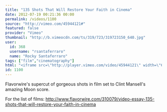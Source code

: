 ```yaml
---
title: "135 Shots That Will Restore Your Faith in Cinema"
date: 2012-07-19 00:21:36 00:00
permalink: /videos/1100
source: "http://vimeo.com/45944121#"
featured: false
provider: "Vimeo"
thumbnail: "http://b.vimeocdn.com/ts/319/723/319723150_640.jpg"
user:
  id: 368
  username: "rsantaferraro"
  name: "Rocky Santaferraro"
tags: ["film","cinematography"]
html: "<iframe src=\"http://player.vimeo.com/video/45944121\" width=\"640\" height=\"424\" frameborder=\"0\" webkitAllowFullScreen mozallowfullscreen allowFullScreen></iframe>"
id: 1100
---
```


Flavorwire's supercut of gorgeous shots in film set to Clint Mansell's amazing Moon score.

For the list of films: http://www.flavorwire.com/310079/video-essay-135-shots-that-will-restore-your-faith-in-cinema